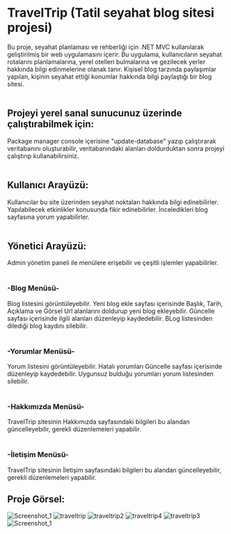 # TravelTrip (Tatil seyahat blog sitesi projesi)
Bu proje, seyahat planlaması ve rehberliği için .NET MVC kullanılarak geliştirilmiş bir web uygulamasını içerir. Bu uygulama, kullanıcıların seyahat rotalarını planlamalarına, yerel otelleri bulmalarına ve gezilecek yerler hakkında bilgi edinmelerine olanak tanır.
Kişisel blog tarzında paylaşımlar yapılan, kişinin seyahat ettiği konumlar hakkında bilgi paylaştığı bir blog sitesi.
<br/>
<br/>
## Projeyi yerel sanal sunucunuz üzerinde çalıştırabilmek için:

Package manager console içerisine "update-database" yazıp çalıştırarak veritabanını oluşturabilir, veritabanındaki alanları doldurduktan sonra projeyi çalıştırıp kullanabilirsiniz.
<br/>
<br/>
## Kullanıcı Arayüzü:

Kullanıcılar bu site üzerinden seyahat noktaları hakkında bilgi edinebilirler.
Yapılabilecek etkinlikler konusunda fikir edinebilirler.
İnceledikleri blog sayfasına yorum yapabilirler.
<br/>
<br/>
## Yönetici Arayüzü:

Admin yönetim paneli ile menülere erişebilir ve çeşitli işlemler yapabilirler.
<br/>
<br/>
### -Blog Menüsü-

Blog listesini görüntüleyebilir.
Yeni blog ekle sayfası içerisinde Başlık, Tarih, Açıklama ve Görsel Url alanlarını doldurup yeni blog ekleyebilir.
Güncelle sayfası içerisinde ilgili alanları düzenleyip kaydedebilir.
BLog listesinden dilediği blog kaydını silebilir.
<br/>
<br/>
### -Yorumlar Menüsü-

Yorum listesini görüntüleyebilir.
Hatalı yorumları Güncelle sayfası içerisinde düzenleyip kaydedebilir.
Uygunsuz bulduğu yorumları yorum listesinden silebilir.
<br/>
<br/>
### -Hakkımızda Menüsü-

TravelTrip sitesinin Hakkımızda sayfasındaki bilgileri bu alandan güncelleyebilir, gerekli düzenlemeleri yapabilir.
<br/>
<br/>
### -İletişim Menüsü-

TravelTrip sitesinin İletişim sayfasındaki bilgileri bu alandan güncelleyebilir, gerekli düzenlemeleri yapabilir.

## Proje Görsel:

![Screenshot_1](https://github.com/SezginKesgin/TravelTrip/assets/139621631/5e2e817f-b35b-45ee-a389-bb0a5fb81508)
![traveltrip](https://github.com/SezginKesgin/TravelTrip/assets/139621631/9111b13a-a467-4e6a-ac2a-3bcae580508d)
![traveltrip2](https://github.com/SezginKesgin/TravelTrip/assets/139621631/f168bdfa-7335-4a4b-bbb3-2fbe2c5fc8bb)
![traveltrip4](https://github.com/SezginKesgin/TravelTrip/assets/139621631/fc8c8879-acca-4a88-9c11-7becb642e8e0)
![traveltrip3](https://github.com/SezginKesgin/TravelTrip/assets/139621631/2a930224-9eaf-4b78-a900-fd84ce7f3d85)
![Screenshot_1](https://github.com/SezginKesgin/TravelTrip/assets/139621631/2307e36b-ce01-4b25-b147-34a417ded9df)



